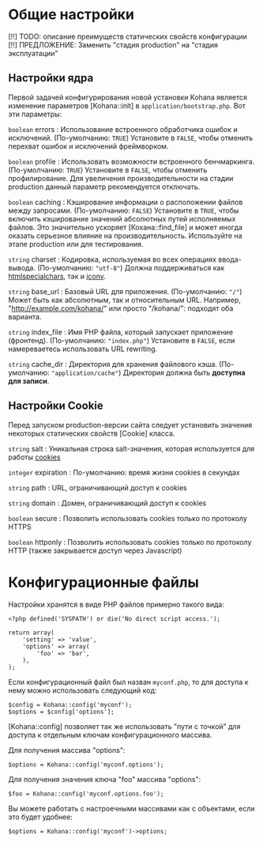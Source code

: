 # Общие настройки

[!!] TODO: описание преимуществ статических свойств конфигурации
[!!] ПРЕДЛОЖЕНИЕ: Заменить "стадия production" на "стадия эксплуатации"

## Настройки ядра

Первой задачей конфигурирования новой установки Kohana является изменение параметров [Kohana::init] в `application/bootstrap.php`. Вот эти параметры:

`boolean` errors
:   Использование встроенного обработчика ошибок и исключений. (По-умолчанию: `TRUE`) Установите в `FALSE`, чтобы отменить перехват ошибок и исключений фреймворком.

`boolean` profile
:   Использовать возможности встроенного бенчмаркинга. (По-умолчанию: `TRUE`) Установите в `FALSE`, чтобы отменить профилирование. Для увеличения производительности на стадии production данный параметр рекомендуется отключать.

`boolean` caching
:   Кэширование информации о расположении файлов между запросами. (По-умолчанию: `FALSE`) Установите в `TRUE`, чтобы включить кэширование значений абсолютных путей исполняемых файлов. Это значительно ускоряет [Кохана::find_file] и может иногда оказать серьезное влияние на производительность. Используйте на этапе production или для тестирования.

`string` charset
:   Кодировка, используемая во всех операциях ввода-вывода. (По-умолчанию: `"utf-8"`) Должна поддерживаться как [htmlspecialchars](http://php.net/htmlspecialchars), так и [iconv](http://php.net/iconv).

`string` base_url
:   Базовый URL для приложения. (По-умолчанию: `"/"`) Может быть как абсолютным, так и относительным URL. Например, "http://example.com/kohana/" или просто "/kohana/": подходят оба варианта.

`string` index_file
:   Имя PHP файла, который запускает приложение (фронтенд). (По-умолчанию: `"index.php"`) Установите в `FALSE`, если намереваетесь использовать URL rewriting.

`string` cache_dir
:   Директория для хранения файлового кэша. (По-умолчанию: `"application/cache"`) Директория должна быть **доступна для записи**.

## Настройки Cookie

Перед запуском production-версии сайта следует установить значения некоторых статических свойств [Cookie] класса.

`string` salt
:   Уникальная строка salt-значения, которая используется для работы [cookies](security.cookies)

`integer` expiration
:   По-умолчанию: время жизни cookies в секундах

`string` path
:   URL, ограничивающий доступ к cookies

`string` domain
:   Домен, ограничивающий доступ к cookies

`boolean` secure
:   Позволить использовать cookies только по протоколу HTTPS

`boolean` httponly
:   Позволить использовать cookies только по протоколу HTTP (также закрывается доступ через Javascript)

# Конфигурационные файлы

Настройки хранятся в виде PHP файлов примерно такого вида:

~~~
<?php defined('SYSPATH') or die('No direct script access.');

return array(
    'setting' => 'value',
    'options' => array(
        'foo' => 'bar',
    ),
);
~~~

Если конфигурационный файл был назван `myconf.php`, то для доступа к нему можно использовать следующий код:

~~~
$config = Kohana::config('myconf');
$options = $config['options'];
~~~

[Kohana::config] позволяет так же использовать "пути с точкой" для доступа к отдельным ключам конфигурационного массива.

Для получения массива "options":

~~~
$options = Kohana::config('myconf.options');
~~~

Для получения значения ключа "foo" массива "options":

~~~
$foo = Kohana::config('myconf.options.foo');
~~~

Вы можете работать с настроечными массивами как с объектами, если это будет удобнее:

~~~
$options = Kohana::config('myconf')->options;
~~~